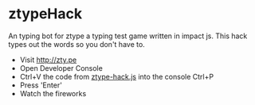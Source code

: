 # ztypeHack

An typing bot for ztype a typing test game written in impact js. This hack types out the words so you don't have to.

- Visit http://zty.pe
- Open Developer Console
- Ctrl+V the code from [ztype-hack.js](https://github.com/andrewboudreau/ztypeHack/blob/master/ztype-hack.js) into the console Ctrl+P
- Press 'Enter'
- Watch the fireworks


